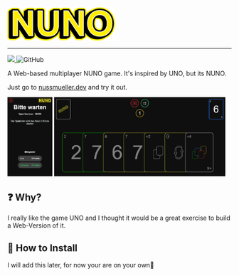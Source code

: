 <a href="https://nussmueller.dev/">
    <img src="./Assets/Logo.png" height="75px" alt="Logo">
</a>

---

<p>
    <a href="https://drone.nussmueller.dev/nussmueller-dev/NUNO">
      <img src="https://drone.nussmueller.dev/api/badges/nussmueller-dev/NUNO/status.svg" />
    </a>
    <img alt="GitHub" src="https://img.shields.io/github/license/Borelio/NUNO">
</p>

A Web-based multiplayer NUNO game. It's inspired by UNO, but its NUNO.

Just go to <a href="https://nussmueller.dev/">nussmueller.dev</a> and try it out.

<div>
    <img src="./Assets/WaitingScreen.png" width="20%" alt="Waiting"/>
    <img src="./Assets/PlayView.png" width="76.5%" alt="Play"/>
</div>

## ❓ Why?

I really like the game UNO and I thought it would be a great exercise to build a Web-Version of it.

## 🔧 How to Install

I will add this later, for now your are on your own🙂
